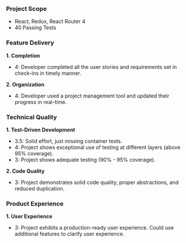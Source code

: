 ### Project Scope
  - React, Redux, React Router 4
  - 40 Passing Tests

### Feature Delivery

**1. Completion**

* 4: Developer completed all the user stories and requirements set in check-ins in timely manner.

**2. Organization**

* 4: Developer used a project management tool and updated their progress in real-time.

### Technical Quality

**1. Test-Driven Development**
* 3.5: Solid effort, just missing container tests.  
* 4: Project shows exceptional use of testing at different layers (above 95% coverage).
* 3: Project shows adequate testing (90% - 95% coverage).

**2. Code Quality**

* 3: Project demonstrates solid code quality, proper abstractions, and reduced duplication.

### Product Experience

**1. User Experience**

* 3: Project exhibits a production-ready user experience.
Could use additional features to clarify user experience. 
